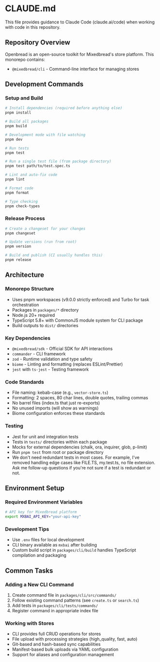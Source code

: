# CLAUDE.md

This file provides guidance to Claude Code (claude.ai/code) when working with code in this repository.

## Repository Overview

Openbread is an open-source toolkit for Mixedbread's store platform. This monorepo contains:
- `@mixedbread/cli` - Command-line interface for managing stores

## Development Commands

### Setup and Build
```bash
# Install dependencies (required before anything else)
pnpm install

# Build all packages
pnpm build

# Development mode with file watching
pnpm dev

# Run tests
pnpm test

# Run a single test file (from package directory)
pnpm test path/to/test.spec.ts

# Lint and auto-fix code
pnpm lint

# Format code
pnpm format

# Type checking
pnpm check-types
```

### Release Process
```bash
# Create a changeset for your changes
pnpm changeset

# Update versions (run from root)
pnpm version

# Build and publish (CI usually handles this)
pnpm release
```

## Architecture

### Monorepo Structure
- Uses pnpm workspaces (v9.0.0 strictly enforced) and Turbo for task orchestration
- Packages in `packages/*` directory
- Node.js 20+ required
- TypeScript 5.8+ with CommonJS module system for CLI package
- Build outputs to `dist/` directories

### Key Dependencies
- `@mixedbread/sdk` - Official SDK for API interactions
- `commander` - CLI framework
- `zod` - Runtime validation and type safety
- `biome` - Linting and formatting (replaces ESLint/Prettier)
- `jest` with `ts-jest` - Testing framework

### Code Standards
- File naming: kebab-case (e.g., `vector-store.ts`)
- Formatting: 2 spaces, 80 char lines, double quotes, trailing commas
- No barrel files (index.ts that just re-exports)
- No unused imports (will show as warnings)
- Biome configuration enforces these standards

### Testing
- Jest for unit and integration tests
- Tests in `tests/` directories within each package
- Mocks for external dependencies (chalk, ora, inquirer, glob, p-limit)
- Run `pnpm test` from root or package directory
- We don't need redundant tests in most cases. For example, I've removed handling edge cases like FILE.TS, my.test.ts, no file extension. Ask me follow-up questions if you're not sure if a test is redundant or not.

## Environment Setup

### Required Environment Variables
```bash
# API key for Mixedbread platform
export MXBAI_API_KEY="your-api-key"
```

### Development Tips
- Use `.env` files for local development
- CLI binary available as `mxbai` after building
- Custom build script in `packages/cli/build` handles TypeScript compilation and packaging

## Common Tasks

### Adding a New CLI Command
1. Create command file in `packages/cli/src/commands/`
2. Follow existing command patterns (see `create.ts` or `search.ts`)
3. Add tests in `packages/cli/tests/commands/`
4. Register command in appropriate index file

### Working with Stores
- CLI provides full CRUD operations for stores
- File upload with processing strategies (high_quality, fast, auto)
- Git-based and hash-based sync capabilities
- Manifest-based bulk uploads via YAML configuration
- Support for aliases and configuration management